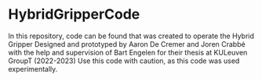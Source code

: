 # HybridGripperCode
In this repository, code can be found that was created to operate the Hybrid Gripper
Designed and prototyped by Aaron De Cremer and Joren Crabbé with the help and supervision of Bart Engelen for their thesis at KULeuven GroupT (2022-2023)
Use this code with caution, as this code was used experimentally.

